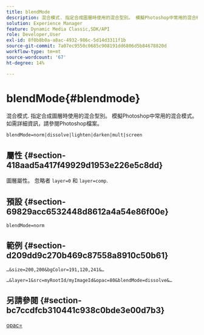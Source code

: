 ```yaml
---
title: blendMode
description: 混合模式. 指定合成圖層時使用的混合型別。 模擬Photoshop中常用的混合模式。 如需詳細資訊，請參閱Photoshop檔案。
solution: Experience Manager
feature: Dynamic Media Classic,SDK/API
role: Developer,User
exl-id: 8f0b8b0a-a8ac-4932-986c-5d14d3311f1b
source-git-commit: 7a07ec9550c0685c908191dd6806d5b84678820d
workflow-type: tm+mt
source-wordcount: '67'
ht-degree: 14%

---
```


# blendMode{#blendmode}

混合模式. 指定合成圖層時使用的混合型別。 模擬Photoshop中常用的混合模式。 如需詳細資訊，請參閱Photoshop檔案。

`blendMode=norm|dissolve|lighten|darken|mult|screen`

## 屬性 {#section-418aad5a417f49929d1953e226e5c8dd}

圖層屬性。 忽略者 `layer=0` 和 `layer=comp`.

## 預設 {#section-69829acc6532448d8612a4a54e86f00e}

`blendMode=norm`

## 範例 {#section-d209dd9c270b469c87558a8910c50b61}

`…&size=200,200&bgColor=191,120,241&…`

`…&layer=1&src=myRootId/myImageId&opac=80&blendMode=dissolve&…`

## 另請參閱 {#section-bc7ccdfcb310441c938c0bde3e00d7b3}

[opac=](../../../../../is-api/http-ref/image-serving-api-ref/c-http-protocol-reference/c-command-reference/r-opac.md#reference-d2269b51aca34599a08d0a46ee5c27e5)
